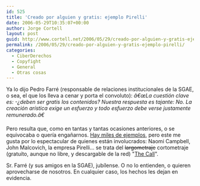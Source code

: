 ```yaml
---
id: 525
title: 'Creado por alguien y gratis: ejemplo Pirelli'
date: 2006-05-29T10:35:07+00:00
author: Jorge Cortell
layout: post
guid: http://www.cortell.net/2006/05/29/creado-por-alguien-y-gratis-ejemplo-pirelli/
permalink: /2006/05/29/creado-por-alguien-y-gratis-ejemplo-pirelli/
categories:
  - CiberDerechos
  - Copyfight
  - General
  - Otras cosas
---
```

Ya lo dijo Pedro Farré (responsable de relaciones institucionales de la SGAE, o sea, el que los lleva a cenar y porta el convoluto): _â€œLa cuestión clave es: -¿deben ser gratis los contenidos? Nuestra respuesta es tajante: No. La creación arí­stica exige un esfuerzo y todo esfuerzo debe verse justamente remunerado.â€_

Pero resulta que, como en tantas y tantas ocasiones anteriores, o se equivocaba o querí­a engañarnos. <a target="_blank" title="Regeala libertad" href="http://www.cortell.net/regala-libertad-obras-libres-yo-gratis/">Hay miles de ejemplos</a>, pero este me gusta por lo espectacular de quienes están involucrados: Naomi Campbell, John Malcovich, la empresa Pirelli... se trata del <s>largometraje</s> cortometraje (gratuí­to, aunque no libre, y descargable de la red) "<a target="_blank" title="Pirellifilm" href="http://www.pirellifilm.com">The Call</a>".

Sr. Farré (y sus amigos en la SGAE), jubí­lense. O no lo entienden, o quieren aprovecharse de nosotros. En cualquier caso, los hechos les dejan en evidencia.
